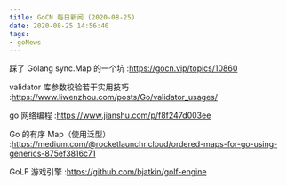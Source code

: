 ```yaml
---
title: GoCN 每日新闻 (2020-08-25)
date: 2020-08-25 14:56:40
tags:
- goNews
---
```

踩了 Golang sync.Map 的一个坑 :https://gocn.vip/topics/10860

validator 库参数校验若干实用技巧 :https://www.liwenzhou.com/posts/Go/validator_usages/

go 网络编程 :https://www.jianshu.com/p/f8f247d003ee

Go 的有序 Map（使用泛型） :https://medium.com/@rocketlaunchr.cloud/ordered-maps-for-go-using-generics-875ef3816c71

GoLF 游戏引擎 :https://github.com/bjatkin/golf-engine


